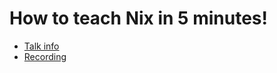 # How to teach Nix in 5 minutes!

* [Talk info](https://talks.nixcon.org/nixcon-2023/talk/KJCDMT/)
* [Recording](https://media.ccc.de/v/nixcon-2023-35853-how-to-teach-nix-in-5-minutes-)
